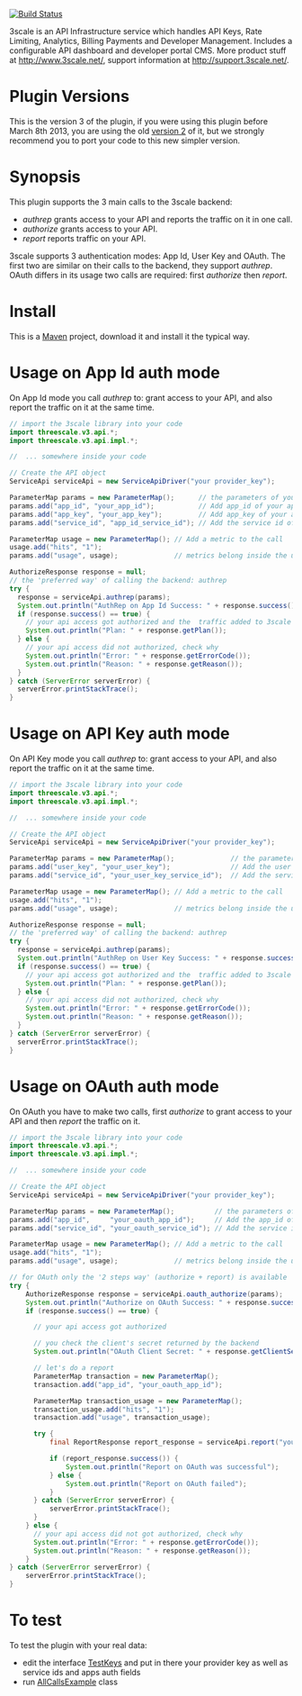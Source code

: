 [![Build Status](https://secure.travis-ci.org/3scale/3scale_ws_api_for_java.png?branch=master)](http://travis-ci.org/3scale/3scale_ws_api_for_java)

3scale is an API Infrastructure service which handles API Keys, Rate Limiting, Analytics, Billing Payments and Developer Management. Includes a configurable API dashboard and developer portal CMS. More product stuff at http://www.3scale.net/, support information at http://support.3scale.net/.

Plugin Versions
===============

This is the version 3 of the plugin, if you were using this plugin before March 8th 2013, you are using the old [version 2](https://github.com/3scale/3scale_ws_api_for_java/tree/v2) of it, but we strongly recommend you to port your code to this new simpler version.

Synopsis
========

This plugin supports the 3 main calls to the 3scale backend:

- *authrep* grants access to your API and reports the traffic on it in one call.
- *authorize* grants access to your API.
- *report* reports traffic on your API.

3scale supports 3 authentication modes: App Id, User Key and OAuth. The first two are similar on their calls to the backend, they support *authrep*. OAuth differs in its usage two calls are required: first *authorize* then *report*.

Install
=======

This is a [Maven](http://maven.apache.org/) project, download it and install it the typical way.

Usage on App Id auth mode
=========================

On App Id mode you call *authrep* to: grant access to your API, and also report the traffic on it at the same time.

```java
// import the 3scale library into your code
import threescale.v3.api.*;
import threescale.v3.api.impl.*;

//  ... somewhere inside your code

// Create the API object
ServiceApi serviceApi = new ServiceApiDriver("your provider_key");

ParameterMap params = new ParameterMap();      // the parameters of your call
params.add("app_id", "your_app_id");           // Add app_id of your application for authorization
params.add("app_key", "your_app_key");         // Add app_key of your application for authorization
params.add("service_id", "app_id_service_id"); // Add the service id of your application

ParameterMap usage = new ParameterMap(); // Add a metric to the call
usage.add("hits", "1");
params.add("usage", usage);              // metrics belong inside the usage parameter

AuthorizeResponse response = null;
// the 'preferred way' of calling the backend: authrep
try {
  response = serviceApi.authrep(params);
  System.out.println("AuthRep on App Id Success: " + response.success());
  if (response.success() == true) {
    // your api access got authorized and the  traffic added to 3scale backend
    System.out.println("Plan: " + response.getPlan());
  } else {
    // your api access did not authorized, check why
    System.out.println("Error: " + response.getErrorCode());
    System.out.println("Reason: " + response.getReason());
  }
} catch (ServerError serverError) {
  serverError.printStackTrace();
}
```

Usage on API Key auth mode
==========================

On API Key mode you call *authrep* to: grant access to your API, and also report the traffic on it at the same time.

```java
// import the 3scale library into your code
import threescale.v3.api.*;
import threescale.v3.api.impl.*;

//  ... somewhere inside your code

// Create the API object
ServiceApi serviceApi = new ServiceApiDriver("your provider_key");

ParameterMap params = new ParameterMap();              // the parameters of your call
params.add("user_key", "your_user_key");               // Add the user key of your application for authorization
params.add("service_id", "your_user_key_service_id");  // Add the service id of your application

ParameterMap usage = new ParameterMap(); // Add a metric to the call
usage.add("hits", "1");
params.add("usage", usage);              // metrics belong inside the usage parameter

AuthorizeResponse response = null;
// the 'preferred way' of calling the backend: authrep
try {
  response = serviceApi.authrep(params);
  System.out.println("AuthRep on User Key Success: " + response.success());
  if (response.success() == true) {
    // your api access got authorized and the  traffic added to 3scale backend
    System.out.println("Plan: " + response.getPlan());
  } else {
    // your api access did not authorized, check why
    System.out.println("Error: " + response.getErrorCode());
    System.out.println("Reason: " + response.getReason());
  }
} catch (ServerError serverError) {
  serverError.printStackTrace();
}
```

Usage on OAuth auth mode
==========================

On OAuth you have to make two calls, first *authorize* to grant access to your API and then *report* the traffic on it.

```java
// import the 3scale library into your code
import threescale.v3.api.*;
import threescale.v3.api.impl.*;

//  ... somewhere inside your code

// Create the API object
ServiceApi serviceApi = new ServiceApiDriver("your provider_key");

ParameterMap params = new ParameterMap();          // the parameters of your call
params.add("app_id",     "your_oauth_app_id");     // Add the app_id of your application for authorization
params.add("service_id", "your_oauth_service_id"); // Add the service id of your application

ParameterMap usage = new ParameterMap(); // Add a metric to the call
usage.add("hits", "1");
params.add("usage", usage);              // metrics belong inside the usage parameter

// for OAuth only the '2 steps way' (authorize + report) is available
try {
    AuthorizeResponse response = serviceApi.oauth_authorize(params);         // Perform OAuth authorize
    System.out.println("Authorize on OAuth Success: " + response.success());
    if (response.success() == true) {

      // your api access got authorized

      // you check the client's secret returned by the backend
      System.out.println("OAuth Client Secret: " + response.getClientSecret());

      // let's do a report
      ParameterMap transaction = new ParameterMap();
      transaction.add("app_id", "your_oauth_app_id");

      ParameterMap transaction_usage = new ParameterMap();
      transaction_usage.add("hits", "1");
      transaction.add("usage", transaction_usage);

      try {
          final ReportResponse report_response = serviceApi.report("your_oauth_service_id", transaction);

          if (report_response.success()) {
              System.out.println("Report on OAuth was successful");
          } else {
              System.out.println("Report on OAuth failed");
          }
      } catch (ServerError serverError) {
          serverError.printStackTrace();
      }
    } else {
      // your api access did not got authorized, check why
      System.out.println("Error: " + response.getErrorCode());
      System.out.println("Reason: " + response.getReason());
    }
} catch (ServerError serverError) {
    serverError.printStackTrace();
}
```

To test
=======

To test the plugin with your real data:
- edit the interface [TestKeys](https://github.com/3scale/3scale_ws_api_for_java/blob/master/src/main/java/threescale/v3/api/example/TestKeys.java) and put in there your provider key as well as service ids and apps auth fields
- run [AllCallsExample](https://github.com/3scale/3scale_ws_api_for_java/blob/master/src/main/java/threescale/v3/api/example/AllCallsExample.java) class

